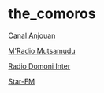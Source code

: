 # the_comoros

[Canal Anjouan](http://node-25.zeno.fm/9zhvcmu5uwzuv)

[M'Radio Mutsamudu](http://node-26.zeno.fm/gzsfna8zxqzuv)

[Radio Domoni Inter](http://www.domoni-inter.org:8000/live)

[Star-FM](http://node-02.zeno.fm/typ6d8uxfnruv)

